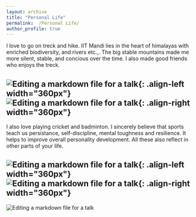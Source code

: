 ```yaml
---
layout: archive
title: "Personal Life"
permalink:  /Personal Life/
author_profile: true
---
```



I love to go on treck and hike. IIT Mandi lies in the heart of himalayas with enriched biodiversity, and rivers etc.,. The big stable mountains made me more silent, stable, and concious over the time. I also made good friends who enjoys the treck. 

![Editing a markdown file for a talk](/images/DSC_0231.png){: .align-left width="360px"} 
![Editing a markdown file for a talk](/images/DSC_0235.png){: .align-right width="360px"}
---

I also love playing cricket and badminton. I sincerely believe that sports teach us persistance, self-discipline, mental toughness and resilience. It helps to improve overall personality development. All these also reflect in other parts of your life.  

![Editing a markdown file for a talk](/images/Sports1.png){: .align-left width="360px"} 
![Editing a markdown file for a talk](/images/Sports2.png){: .align-right width="360px"}
---

![Editing a markdown file for a talk](/images/Sports.png)


   


